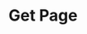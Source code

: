 ---
title: Get Page
excerpt: |-
  Detail information of a page.

  Required scopes:
  + **read**
api:
  file: lolzteam-public-api-forum.json
  operationId: Pages.Get
deprecated: false
hidden: false
metadata:
  title: ''
  description: ''
  robots: index
next:
  description: ''
---